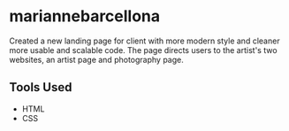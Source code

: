 # mariannebarcellona

Created a new landing page for client with more modern style and cleaner more usable and scalable code.
The page directs users to the artist's two websites, an artist page and photography page.

## Tools Used

- HTML
- CSS
